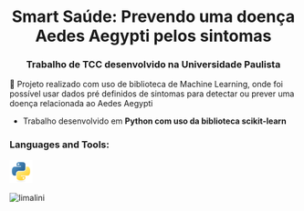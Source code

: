 <h1 align="center">Smart Saúde: Prevendo uma doença Aedes Aegypti pelos sintomas</h1>
<h3 align="center">Trabalho de TCC desenvolvido na Universidade Paulista</h3>

🔭 Projeto realizado com uso de biblioteca de Machine Learning, onde foi possível usar dados pré definidos de sintomas para detectar ou prever uma doença relacionada ao Aedes Aegypti

- Trabalho desenvolvido em **Python com uso da biblioteca scikit-learn**

<h3 align="left">Languages and Tools:</h3>
<p align="left"> <a href="https://www.python.org" target="_blank" rel="noreferrer"> <img src="https://raw.githubusercontent.com/devicons/devicon/master/icons/python/python-original.svg" alt="python" width="40" height="40"/> </a> </p>

<p><img align="center" src="https://github-readme-stats.vercel.app/api/top-langs?username=limalini&show_icons=true&locale=en&layout=compact" alt="limalini" /></p>
